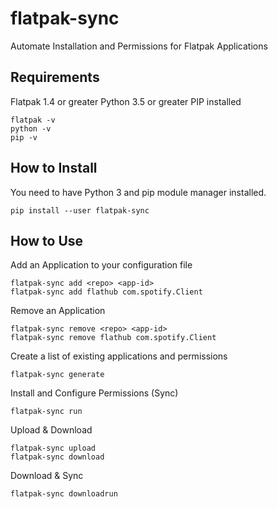 # flatpak-sync
Automate Installation and Permissions for Flatpak Applications

## Requirements

Flatpak 1.4 or greater
Python 3.5 or greater
PIP installed

```
flatpak -v
python -v
pip -v
```

## How to Install

You need to have Python 3 and pip module manager installed.
```
pip install --user flatpak-sync
```

## How to Use

Add an Application to your configuration file
```
flatpak-sync add <repo> <app-id>
flatpak-sync add flathub com.spotify.Client
```

Remove an Application
```
flatpak-sync remove <repo> <app-id>
flatpak-sync remove flathub com.spotify.Client
```

Create a list of existing applications and permissions
```
flatpak-sync generate
```

Install and Configure Permissions (Sync)
```
flatpak-sync run
```


Upload & Download
```
flatpak-sync upload
flatpak-sync download
```


Download & Sync 
```
flatpak-sync downloadrun
```
